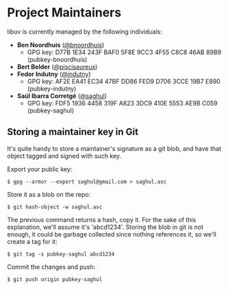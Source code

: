
# Project Maintainers

libuv is currently managed by the following individuals:

* **Ben Noordhuis** ([@bnoordhuis](https://github.com/bnoordhuis))
  - GPG key: D77B 1E34 243F BAF0 5F8E  9CC3 4F55 C8C8 46AB 89B9 (pubkey-bnoordhuis)
* **Bert Belder** ([@piscisaureus](https://github.com/piscisaureus))
* **Fedor Indutny** ([@indutny](https://github.com/indutny))
  - GPG key: AF2E EA41 EC34 47BF DD86  FED9 D706 3CCE 19B7 E890 (pubkey-indutny)
* **Saúl Ibarra Corretgé** ([@saghul](https://github.com/saghul))
  - GPG key: FDF5 1936 4458 319F A823  3DC9 410E 5553 AE9B C059 (pubkey-saghul)

## Storing a maintainer key in Git

It's quite handy to store a maintainer's signature as a git blob, and have
that object tagged and signed with such key.

Export your public key:

    $ gpg --armor --export saghul@gmail.com > saghul.asc

Store it as a blob on the repo:

    $ git hash-object -w saghul.asc

The previous command returns a hash, copy it. For the sake of this explanation,
we'll assume it's 'abcd1234'. Storing the blob in git is not enough, it could
be garbage collected since nothing references it, so we'll create a tag for it:

    $ git tag -s pubkey-saghul abcd1234

Commit the changes and push:

    $ git push origin pubkey-saghul

